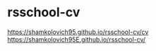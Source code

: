 # rsschool-cv
https://shamkolovich95.github.io/rsschool-cv/cv
https://shamkolovich95E.github.io/rsschool-cv/
